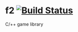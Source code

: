 f2 [![Build Status](https://travis-ci.org/f0rsen/f2.svg?branch=master)](https://travis-ci.org/f0rsen/f2)
==

C/++ game library
